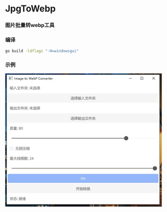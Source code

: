 # JpgToWebp

### 图片批量转webp工具

### 编译

```cmd
go build -ldflags "-H=windowsgui"
```

### 示例

![](\images\1.JPG)
